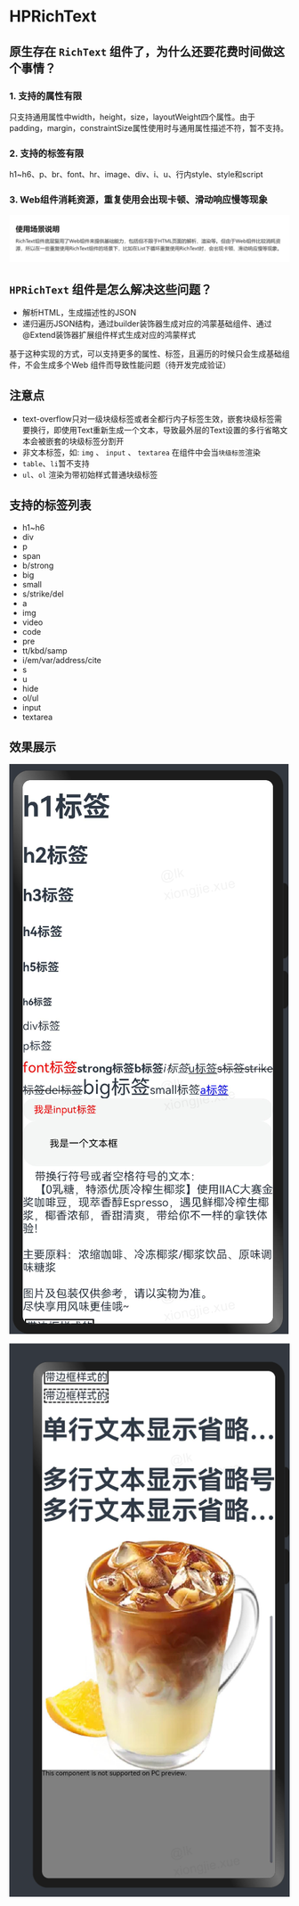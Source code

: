# HPRichText

## 原生存在 `RichText` 组件了，为什么还要花费时间做这个事情？

### 1. 支持的属性有限

只支持通用属性中width，height，size，layoutWeight四个属性。由于padding，margin，constraintSize属性使用时与通用属性描述不符，暂不支持。

### 2. 支持的标签有限

h1~h6、p、br、font、hr、image、div、i、u、行内style、style和script

### 3. Web组件消耗资源，重复使用会出现卡顿、滑动响应慢等现象

![20240201102119](https://raw.githubusercontent.com/asasugar/pic-bed/master/imgs/20240201102119.png)

## `HPRichText` 组件是怎么解决这些问题？

- 解析HTML，生成描述性的JSON
- 递归遍历JSON结构，通过builder装饰器生成对应的鸿蒙基础组件、通过@Extend装饰器扩展组件样式生成对应的鸿蒙样式

基于这种实现的方式，可以支持更多的属性、标签，且遍历的时候只会生成基础组件，不会生成多个Web 组件而导致性能问题（待开发完成验证）

## 注意点

- text-overflow只对一级块级标签或者全都行内子标签生效，嵌套块级标签需要换行，即使用Text重新生成一个文本，导致最外层的Text设置的多行省略文本会被嵌套的块级标签分割开
- 非文本标签，如: `img` 、 `input` 、 `textarea` 在组件中会当`块级标签`渲染
- `table`、`li`暂不支持
- `ul`、`ol` 渲染为带初始样式普通块级标签

## 支持的标签列表

- h1~h6
- div
- p
- span
- b/strong
- big
- small
- s/strike/del
- a
- img
- video
- code
- pre
- tt/kbd/samp
- i/em/var/address/cite
- s
- u
- hide
- ol/ul
- input
- textarea

## 效果展示

![20240318172402](https://raw.githubusercontent.com/asasugar/pic-bed/master/imgs/20240318172402.png)

![20240318172501](https://raw.githubusercontent.com/asasugar/pic-bed/master/imgs/20240318172501.png)